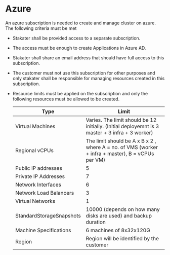 # Azure

An azure subscription is needed to create and manage cluster on azure. The following criteria must be met

- Stakater shall be provided access to a separate subscription.
- The access must be enough to create Applications in Azure AD.
- Stakater shall share an email address that should have full access to this subscription.
- The customer must not use this subscription for other purposes and only stakater shall be responsible for managing resources created in this subscription.
- Resource limits must be applied on the subscription and only the following resources must be allowed to be created.

  |Type        | Limit |
  |------------|------------|
  | Virtual Machines | Varies. The limit should be 12 initially. (Initial deployemnt is 3 master + 3 infra + 3 worker) |
  | Regional vCPUs | The limit should be A x B x 2 , where A = no. of VMS (worker + infra + master), B = vCPUs per VM) |
  | Public IP addresses | 5 |
  | Private IP Addresses | 7 |
  | Network Interfaces | 6 |
  | Network Load Balancers   | 3 |
  | Virtual Networks | 1 |
  | StandardStorageSnapshots | 10000 (depends on how many disks are used) and backup duration |
  | Machine Specifications | 6 machines of 8x32x120G |
  | Region | Region will be identified by the customer |
